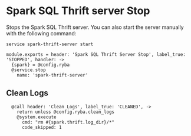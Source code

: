 
# Spark SQL Thrift server Stop

Stops the Spark SQL Thrift server. You can also start the server manually with the
following command:

```
service spark-thrift-server start
```

    module.exports = header: 'Spark SQL Thrift Server Stop', label_true: 'STOPPED', handler: ->
      {spark} = @config.ryba
      @service.stop
        name: 'spark-thrift-server'

## Clean Logs

      @call header: 'Clean Logs', label_true: 'CLEANED', ->
        return unless @config.ryba.clean_logs
        @system.execute
          cmd: "rm #{spark.thrift.log_dir}/*"
          code_skipped: 1

